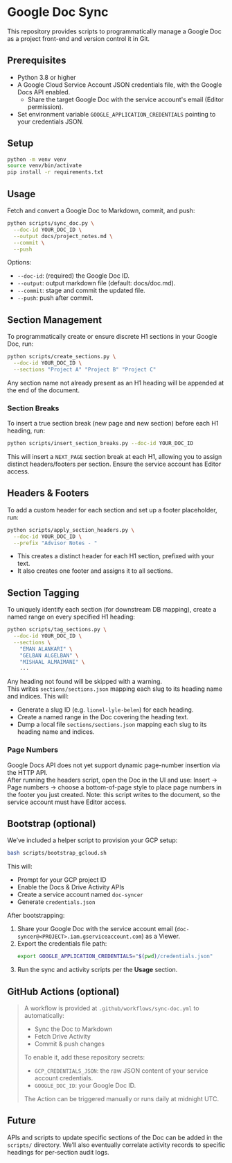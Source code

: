 # Google Doc Sync

This repository provides scripts to programmatically manage a Google Doc as a project front-end and version control it in Git.

## Prerequisites
- Python 3.8 or higher
- A Google Cloud Service Account JSON credentials file, with the Google Docs API enabled.
  - Share the target Google Doc with the service account's email (Editor permission).
- Set environment variable `GOOGLE_APPLICATION_CREDENTIALS` pointing to your credentials JSON.

## Setup
```bash
python -m venv venv
source venv/bin/activate
pip install -r requirements.txt
```

## Usage

Fetch and convert a Google Doc to Markdown, commit, and push:
```bash
python scripts/sync_doc.py \
  --doc-id YOUR_DOC_ID \
  --output docs/project_notes.md \
  --commit \
  --push
```

Options:
- `--doc-id`: (required) the Google Doc ID.
- `--output`: output markdown file (default: docs/doc.md).
- `--commit`: stage and commit the updated file.
- `--push`: push after commit.

## Section Management

To programmatically create or ensure discrete H1 sections in your Google Doc, run:
```bash
python scripts/create_sections.py \
  --doc-id YOUR_DOC_ID \
  --sections "Project A" "Project B" "Project C"
```
Any section name not already present as an H1 heading will be appended at the end of the document.

### Section Breaks

To insert a true section break (new page and new section) before each H1 heading, run:
```bash
python scripts/insert_section_breaks.py --doc-id YOUR_DOC_ID
```
This will insert a `NEXT_PAGE` section break at each H1, allowing you to assign distinct headers/footers per section.
Ensure the service account has Editor access.

## Headers & Footers

To add a custom header for each section and set up a footer placeholder, run:
```bash
python scripts/apply_section_headers.py \
  --doc-id YOUR_DOC_ID \
  --prefix "Advisor Notes - "
```
- This creates a distinct header for each H1 section, prefixed with your text.  
- It also creates one footer and assigns it to all sections.

## Section Tagging

To uniquely identify each section (for downstream DB mapping), create a named range on every specified H1 heading:
```bash
python scripts/tag_sections.py \
  --doc-id YOUR_DOC_ID \
  --sections \
    "EMAN ALANKARI" \
    "GELBAN ALGELBAN" \
    "MISHAAL ALMAIMANI" \
    ...
```
Any heading not found will be skipped with a warning.  
This writes `sections/sections.json` mapping each slug to its heading name and indices.
This will:
- Generate a slug ID (e.g. `lionel-lyle-belen`) for each heading.  
- Create a named range in the Doc covering the heading text.  
- Dump a local file `sections/sections.json` mapping each slug to its heading name and indices.

### Page Numbers

Google Docs API does not yet support dynamic page-number insertion via the HTTP API.  
After running the headers script, open the Doc in the UI and use:
Insert → Page numbers → choose a bottom-of-page style
to place page numbers in the footer you just created.
Note: this script writes to the document, so the service account must have Editor access.

## Bootstrap (optional)

We’ve included a helper script to provision your GCP setup:
```bash
bash scripts/bootstrap_gcloud.sh
```
This will:
- Prompt for your GCP project ID
- Enable the Docs & Drive Activity APIs
- Create a service account named `doc-syncer`
- Generate `credentials.json`

After bootstrapping:
1) Share your Google Doc with the service account email
   (`doc-syncer@<PROJECT>.iam.gserviceaccount.com`) as a Viewer.  
2) Export the credentials file path:
   ```bash
   export GOOGLE_APPLICATION_CREDENTIALS="$(pwd)/credentials.json"
   ```
3) Run the sync and activity scripts per the **Usage** section.

## GitHub Actions (optional)

> A workflow is provided at `.github/workflows/sync-doc.yml` to automatically:
> - Sync the Doc to Markdown  
> - Fetch Drive Activity  
> - Commit & push changes
>
> To enable it, add these repository secrets:
> - `GCP_CREDENTIALS_JSON`: the raw JSON content of your service account credentials.  
> - `GOOGLE_DOC_ID`: your Google Doc ID.
>
> The Action can be triggered manually or runs daily at midnight UTC.

## Future

APIs and scripts to update specific sections of the Doc can be added in the `scripts/` directory.
We’ll also eventually correlate activity records to specific headings for per-section audit logs.